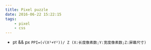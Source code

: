 ```yaml
---
title: Pixel puzzle
date: 2016-06-22 15:22:15
tags:
	- pixel
	- css
---
```


* pt && px
	`PPI=(√(X²+Y²))/ Z (X:长度像素数;Y:宽度像素数;Z:屏幕尺寸) `
